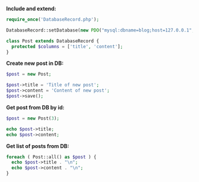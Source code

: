**Include and extend:**
```php
require_once('DatabaseRecord.php');

DatabaseRecord::setDatabase(new PDO("mysql:dbname=blog;host=127.0.0.1", "blog", "1111"));

class Post extends DatabaseRecord {
  protected $columns = ['title', 'content'];
}
```

**Create new post in DB:**
```php
$post = new Post;

$post->title = 'Title of new post';
$post->content = 'Content of new post';
$post->save();
```

**Get post from DB by id:**
```php
$post = new Post(3);

echo $post->title;
echo $post->content;
```
**Get list of posts from DB:**
```php
foreach ( Post::all() as $post ) {
  echo $post->title . "\n";
  echo $post->content . "\n";
}
```
